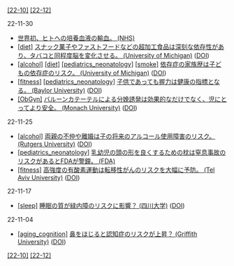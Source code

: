 [\[22-10\]](2210.md) [\[22-12\]](2212.md)

22-11-30
* [世界初、ヒトへの培養血液の輸血。 (NHS)](https://www.nhsbt.nhs.uk/news/first-ever-clinical-trial-of-laboratory-grown-red-blood-cells-being-transfused-into-another-person/)
* [\[diet\]](diet.md) [スナック菓子やファストフードなどの超加工食品は深刻な依存性があり、タバコと同程度脳を変化させる。 (University of Michigan)](https://news.umich.edu/highly-processed-foods-can-be-considered-addictive-like-tobacco-products/) ([DOI](https://dx.doi.org/10.1111/add.16065))
* [\[alcohol\]](alcohol.md) [\[diet\]](diet.md) [\[pediatrics_neonatology\]](pediatrics_neonatology.md) [\[smoke\]](smoke.md) [依存症の家族歴は子どもの依存症のリスク。 (University of Michigan)](https://news.umich.edu/feeling-addicted-to-food-your-parents-drinking-habits-may-impact-your-risk/) ([DOI](https://dx.doi.org/10.1037/adb0000870))
* [\[fitness\]](fitness.md) [\[pediatrics_neonatology\]](pediatrics_neonatology.md) [子供であっても握力は健康の指標となる。 (Baylor University)](https://www.baylor.edu/mediacommunications/news.php?action=story&story=201233) ([DOI](https://doi.org/10.1016/j.jpeds.2018.07.020))
* [\[ObGyn\]](ObGyn.md) [バルーンカテーテルによる分娩誘発は効果的なだけでなく、児にとってより安全。 (Monach University)](https://www.monash.edu/news/articles/balloon-labour-induction-safer-for-babies,-melbourne-researchers-find) ([DOI](https://doi.org/10.1016/S0140-6736(22)01845-1))

22-11-25
* [\[alcohol\]](alcohol.md) [両親の不仲や離婚は子の将来のアルコール使用障害のリスク。 (Rutgers University)](https://www.rutgers.edu/news/parental-discord-may-be-indicator-childrens-genetic-risk-future-alcohol-misuse) ([DOI](https://dx.doi.org/10.1038/s41380-022-01816-z))
* [\[pediatrics_neonatology\]](pediatrics_neonatology.md) [乳幼児の頭の形を良くするための枕は窒息事故のリスクがあるとFDAが警鐘。 (FDA)](https://www.fda.gov/medical-devices/safety-communications/do-not-use-infant-head-shaping-pillows-prevent-or-treat-any-medical-condition-fda-safety)
* [\[fitness\]](fitness.md) [高強度の有酸素運動は転移性がんのリスクを大幅に予防。 (Tel Aviv University)](https://english.tau.ac.il/exercise_defeats_cancer_2022) ([DOI](https://dx.doi.org/10.1158/0008-5472.CAN-22-0237))

22-11-17
* [\[sleep\]](sleep.md) [睡眠の質が緑内障のリスクに影響？ (四川大学)](http://www.qlifepro.com/news/20221114/glaucoma-sleep-behaviour.html) ([DOI](http://dx.doi.org/10.1136/bmjopen-2022-063676))

22-11-04
* [\[aging_cognition\]](aging_cognition.md) [鼻をほじると認知症のリスクが上昇？ (Griffith University)](https://news.griffith.edu.au/2022/10/28/new-research-suggests-nose-picking-could-increase-risk-for-alzheimers-and-dementia/) ([DOI](https://dx.doi.org/10.1038/s41598-022-20674-x))

[\[22-10\]](2210.md) [\[22-12\]](2212.md)
